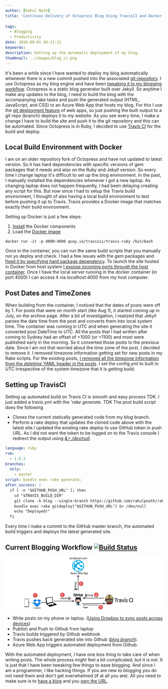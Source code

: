 ```yaml
---
author: [Rahul Nath]
title: 'Continuos Delivery of Octopress Blog Using TravisCI and Docker'
  
tags:
  - Blogging
  - Productivity
date: 2016-09-01 04:11:12
keywords:
description: Setting up the automatic deployment of my blog.
thumbnail: ../images/blog_ci.png
---
```


It's been a while since I have wanted to deploy my blog automatically whenever there is a new commit pushed into the associated [git repository](https://github.com/rahulpnath/rahulpnath.com). I use Octopress as my blog engine and have been [tweaking it to my blogging workflow](http://www.rahulpnath.com/blog/optimizing-octopress-workflow-for-new-posts/). Octopress is a static blog generator built over Jekyll. So anytime I make any updates to the blog, I need to build the blog with the accompanying rake tasks and push the generated output (HTML, JavaScript, and CSS) to an Azure Web App that hosts my blog. For this I use the [git deployment feature](https://azure.microsoft.com/en-us/documentation/articles/web-sites-deploy/#continuousdeployment) of web apps, so just pushing the built output to a git repo (branch) deploys it to my website. As you see every time, I make a change I have to build the site and push it to the git repository and this can be automated. Since Octopress is in Ruby, I decided to use [Travis CI](https://travis-ci.org/) for the build and deploy.

## Local Build Environment with Docker

I am on an older repository fork of Octopress and have not updated to latest version. So it has hard dependencies with specific versions of gem packages that it needs and also on the Ruby and Jekyll version. So every time I change laptop it's difficult to set up the blog environment. In the past, I manually installed the dependencies whenever I got a new laptop. As changing laptop does not happen frequently, I had been delaying creating any script for this. But now since I had to setup the Travis build environment, I thought of also having a local build environment to test before pushing it up to Travis. Travis provides a Docker image that matches exactly their build environment.

Setting up Docker is just a few steps:

1. [Install](https://docs.docker.com/docker-for-windows/) the Docker components
2. Load the [Docker image](https://quay.io/organization/travisci)

```text
docker run -it -p 4000:4000 quay.io/travisci/travis-ruby /bin/bash
```

Once in the container, you can run the same build scripts that you manually run yo deploy and check. I had a few issues with the gem packages and [fixed it by specifying hard package dependency](https://github.com/rahulpnath/rahulpnath.com/commit/abefbf58e3696384c7931d5a4918239a41700106#diff-8b7db4d5cc4b8f6dc8feb7030baa2478). To launch the site hosted in Docker from host system [I expose incoming ports through the host container](https://github.com/wsargent/docker-cheat-sheet#exposing-ports). Once I have the local server running in the docker container (in port 4000) I can access it via _localhost:4000_ from my host computer.

## Post Dates and TimeZones

When building from the container, I noticed that the dates of posts were off by 1. For posts that were on month start (like Aug 1), it started coming up in July, on the archive page. After a bit of investigation, I realized that Jekyll parses the date time from the post and converts them into local system time. The container was running in UTC and when generating the site it converted post DateTime to UTC. All the posts that I had written after coming to Sydney had an offset of +1000 (or +1100) and most were published early in the morning. So it converted those posts to the previous date.
Since I am not that worried about the time zone of the post, I decided to remove it. I removed timezone information getting set for new posts in my Rake scripts. For the existing posts, [I removed all the timezone information from the _datetime_ YAML header in the posts](https://github.com/rahulpnath/rahulpnath.com/commit/1d8902fa69a1aad9ad6615ee3c47e3474b6cd263). I set the config.yml to built in UTC irrespective of the system timezone that it is getting build.

## Setting up TravisCI

Setting up automated build on Travis CI is smooth and easy process TDK. I just added a travis.yml with the '_rake generate_. TDK The post build script does the following

- Clones the current statically generated code from my _blog_ branch.
- Perform a rake deploy that updates the cloned code above with the latest site.I updated the existing rake deploy to use GitHub token in push URL. As I did not want the token to be logged on to the Travis console I redirect the output using _[&> /dev/null](http://askubuntu.com/questions/12098/what-does-outputting-to-dev-null-accomplish-in-bash-scripts)_.

```yml
language: ruby
rvm:
  - 1.9.3
branches:
  only:
    - master
script: bundle exec rake generate;
after_success: |
  if [ -n "$GITHUB_PUSH_URL" ]; then
    cd "$TRAVIS_BUILD_DIR"
    git clone -b blog --single-branch https://github.com/rahulpnath/rahulpnath.com.git _azure &> /dev/null
    bundle exec rake gitdeploy["$GITHUB_PUSH_URL"] &> /dev/null
    echo "Deployed!"
  fi
```

Every time I make a commit to the GitHub master branch, the automated build triggers and deploys the latest generated site.

## Current Blogging Workflow [![Build Status](https://travis-ci.org/rahulpnath/rahulpnath.com.svg?branch=master)](https://travis-ci.org/rahulpnath/rahulpnath.com)

<img class="center" alt="Continuos Delivery of Octopress Blog" src="../images/blog_ci.png" />

- Write posts on my phone or laptop. ([Using Dropbox to sync posts across devices](http://www.rahulpnath.com/blog/optimizing-octopress-workflow-for-new-posts/))
- Publish and Push to Github from laptop
- Travis builds triggered by Github webhook
- Travis pushes back generated site into Github (_[blog branch](https://github.com/rahulpnath/rahulpnath.com/tree/blog)_).
- Azure Web App triggers automated deployment from Github.

With the automated deployment, I have one less thing to take care of when writing posts. The whole process might feel a bit complicated, but it is not. It is just that I have been tweaking few things to ease blogging. And since I am a programmer, I like hacking things. If you are new to blogging you do not need them and don't get overwhelmed (if at all you are). All you need to make sure is to [have a blog](http://www.rahulpnath.com/blog/get-started-with-your-blog/) and you [own the URL](http://www.rahulpnath.com/blog/own-your-urls/).
